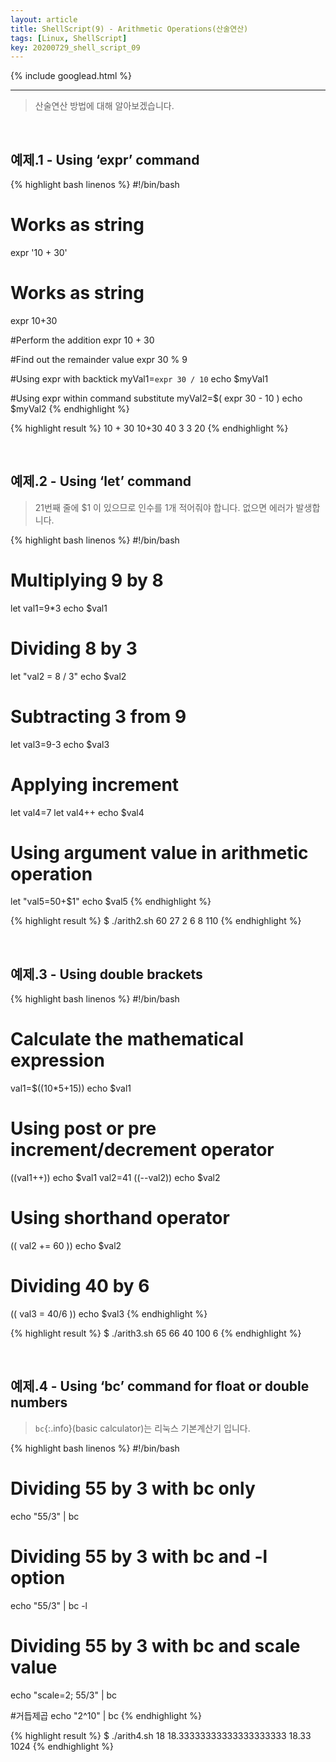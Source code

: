 ```yaml
---
layout: article
title: ShellScript(9) - Arithmetic Operations(산술연산)
tags: [Linux, ShellScript]
key: 20200729_shell_script_09
---
```


{% include googlead.html %}

---

> 산술연산 방법에 대해 알아보겠습니다.

<br>

## 예제.1 - Using ‘expr’ command

{% highlight bash linenos %}
#!/bin/bash

# Works as string
expr '10 + 30'

# Works as string
expr 10+30

#Perform the addition
expr 10 + 30

#Find out the remainder value
expr 30 % 9

#Using expr with backtick
myVal1=`expr 30 / 10`
    echo $myVal1

#Using expr within command substitute
myVal2=$( expr 30 - 10 )
    echo $myVal2
{% endhighlight %}

{% highlight result %}
10 + 30
10+30
40
3
3
20
{% endhighlight %}

<br>

## 예제.2 - Using ‘let’ command

>21번째 줄에 $1 이 있으므로 인수를 1개 적어줘야 합니다. 없으면 에러가 발생합니다.

{% highlight bash linenos %}
#!/bin/bash

# Multiplying 9 by 8
let val1=9*3
    echo $val1

# Dividing 8 by 3
let "val2 = 8 / 3"
    echo $val2

# Subtracting 3 from 9
let val3=9-3
    echo $val3

# Applying increment
let val4=7
let val4++
    echo $val4

# Using argument value in arithmetic operation
let "val5=50+$1"
    echo $val5
{% endhighlight %}


{% highlight result %}
$ ./arith2.sh 60
27
2
6
8
110
{% endhighlight %}

<br>

## 예제.3 - Using double brackets

{% highlight bash linenos %}
#!/bin/bash

# Calculate the mathematical expression
val1=$((10*5+15))
    echo $val1

# Using post or pre increment/decrement operator
((val1++))
    echo $val1
val2=41
((--val2))
    echo $val2

# Using shorthand operator
(( val2 += 60 ))
    echo $val2

# Dividing 40 by 6
(( val3 = 40/6 ))
    echo $val3
{% endhighlight %}

{% highlight result %}
$ ./arith3.sh
65
66
40
100
6
{% endhighlight %}

<br>

## 예제.4 - Using ‘bc’ command for float or double numbers

>`bc`{:.info}(basic calculator)는 리눅스 기본계산기 입니다.

{% highlight bash linenos %}
#!/bin/bash

# Dividing 55 by 3 with bc only
echo "55/3" | bc

# Dividing 55 by 3 with bc and -l option
echo "55/3" | bc -l

# Dividing 55 by 3 with bc and scale value
echo "scale=2; 55/3" | bc

#거듭제곱
echo "2^10" | bc
{% endhighlight %}

{% highlight result %}
$ ./arith4.sh
18
18.33333333333333333333
18.33
1024
{% endhighlight %}

